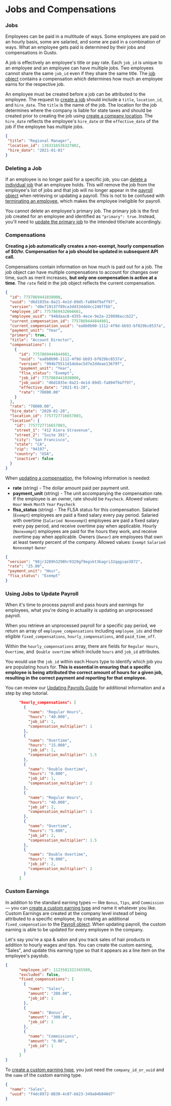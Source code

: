 # Jobs and Compensations

### Jobs

Employees can be paid in a multitude of ways. Some employees are paid on an hourly basis, some are salaried, and some are paid in a combination of ways. What an employee gets paid is determined by their jobs and compensations in Gusto.

A job is effectively an employee's title or pay rate. Each `job_id` is unique to an employee and an employee can have multiple jobs. Two employees cannot share the same `job_id` even if they share the same title. The [job object](https://docs.gusto.com/docs/api/c2NoOjUyNjYzOTY-job) contains a compensation which determines how much an employee earns for the respective job.

An employee must be created before a job can be attributed to the employee. The request to [create a job](https://docs.gusto.com/docs/api/b3A6MzExMzczNDY-create-a-job) should include a `title`, `location_id`, and `hire_date`. The `title` is the name of the job. The location for the job determines where the company is liable for state taxes and should be created prior to creating the job using [create a company location](https://docs.gusto.com/docs/api/b3A6MTQ3MTExMTY-create-a-company-location). The `hire_date` reflects the employee's `hire_date` or the `effective_date` of the job if the employee has multiple jobs. 

````json
{
 "title": "Regional Manager",
 "location_id": 1363316536327002,
 "hire_date": "2021-01-01"
}
````

### Deleting a Job

If an employee is no longer paid for a specific job, you can [delete a individual job](https://docs.gusto.com/docs/api/b3A6MzExMzczNDQ-delete-an-individual-job) that an employee holds. This will remove the job from the employee's list of jobs and that job will no longer appear in the [payroll object](https://docs.gusto.com/docs/api/c2NoOjY2NjU5NTY-payroll) when retrieving or updating a payroll. This is not to be confused with [terminating an employee](https://docs.gusto.com/docs/api/b3A6MzA5Nzc3NzM-create-an-employee-termination), which makes the employee ineligible for payroll.

You cannot delete an employee's primary job. The primary job is the first job created for an employee and identified as `"primary": true`. Instead, you'll need to [update the primary job](https://docs.gusto.com/docs/api/b3A6MzExMzczNDM-update-a-job) to the intended title/rate accordingly.

### Compensations

**Creating a job automatically creates a non-exempt, hourly compensation of $0/hr. Compensation for a job should be updated in subsequent API call.**

Compensations contain information on how much is paid out for a job. The job object can have multiple compensations to account for changes over time, such as merit increases, **but only one compensation is active at a time**. The `rate` field in the job object reflects the current compensation.

```json
{
  "id": 7757869441038000,
  "uuid": "d6d1035e-8a21-4e1d-89d5-fa894f9aff97",
  "version": "d0e719137f89ca3dd334dd4cc248ffbb",
  "employee_id": 7757869432666661,
  "employee_uuid": "948daac8-4355-4ece-9e2a-229898accb22",
  "current_compensation_id": 7757869444844981,
  "current_compensation_uuid": "ea8b0b90-1112-4f9d-bb93-bf029bc8537a",
  "payment_unit": "Year",
  "primary": true,
  "title": "Account Director",
  "compensations": [
    {
      "id": 7757869444844981,
      "uuid": "ea8b0b90-1112-4f9d-bb93-bf029bc8537a",
      "version": "994b75511d1debac5d7e2ddeae13679f",
      "payment_unit": "Year",
      "flsa_status": "Exempt",
      "job_id": 7757869441038000,
      "job_uuid": "d6d1035e-8a21-4e1d-89d5-fa894f9aff97",
      "effective_date": "2021-01-20",
      "rate": "78000.00"
    }
  ],
  "rate": "78000.00",
  "hire_date": "2020-01-20",
  "location_id": 7757727716657803,
  "location": {
    "id": 7757727716657803,
    "street_1": "412 Kiera Stravenue",
    "street_2": "Suite 391",
    "city": "San Francisco",
    "state": "CA",
    "zip": "94107",
    "country": "USA",
    "inactive": false
  }
}
```

When [updating a compensation](https://docs.gusto.com/docs/api/b3A6MzExMzczNjA-update-a-compensation), the following information is needed:
- **rate** (string) - The dollar amount paid per payment unit.
- **payment_unit** (string) - The unit accompanying the compensation rate. If the employee is an owner, rate should be `Paycheck`. Allowed values: `Hour` `Week` `Month` `Year` `Paycheck`
- **flsa_status** (string) - The FLSA status for this compensation. Salaried (`Exempt`) employees are paid a fixed salary every pay period. Salaried with overtime (`Salaried Nonexempt`) employees are paid a fixed salary every pay period, and receive overtime pay when applicable. Hourly (`Nonexempt`) employees are paid for the hours they work, and receive overtime pay when applicable. Owners (`Owner`) are employees that own at least twenty percent of the company. Allowed values: `Exempt` `Salaried` `Nonexempt` `Owner`

````json
{
 "version": "98jr3289h3298hr9329gf9egskt3kagri32qqgiqe3872",
 "rate": "25.00",
 "payment_unit": "Hour",
 "flsa_status": "Exempt"
}
````

### Using Jobs to Update Payroll

When it's time to process payroll and pass hours and earnings for employees, what you're doing in actuality is updating an unprocessed payroll.

When you retrieve an unprocessed payroll for a specific pay period, we return an array of `employee_compensations` including `employee_ids` and their eligible `fixed_compensations`, `hourly_compensations`, and `paid_time_off`. 

Within the `hourly_compensations` array, there are fields for `Regular Hours`, `Overtime`, and` Double overtime` which include `hours` and `job_id` attributes.

You would use the `job_id` within each Hours type to identify which job you are populating hours for. **This is essential in ensuring that a specific employee is being attributed the correct amount of hours for a given job, resulting in the correct payment and reporting for that employee.**

You can review our [Updating Payrolls Guide](https://docs.gusto.com/docs/api/ZG9jOjUyNzMzNjU-updating-payrolls) for additional information and a step by step tutorial.

```json
      "hourly_compensations": [
        {
          "name": "Regular Hours",
          "hours": "40.000",
          "job_id": 1,
          "compensation_multiplier": 1
        },
        {
          "name": "Overtime",
          "hours": "15.000",
          "job_id": 1,
          "compensation_multiplier": 1.5
        },
        {
          "name": "Double Overtime",
          "hours": "0.000",
          "job_id": 1,
          "compensation_multiplier": 2
        },
        {
          "name": "Regular Hours",
          "hours": "40.000",
          "job_id": 2,
          "compensation_multiplier": 1
        },
        {
          "name": "Overtime",
          "hours": "5.000",
          "job_id": 2,
          "compensation_multiplier": 1.5
        },
        {
          "name": "Double Overtime",
          "hours": "0.000",
          "job_id": 2,
          "compensation_multiplier": 2
        }
      ]
```

### Custom Earnings


In addition to the standard earning types — like `Bonus`, `Tips`, and `Commission` — you can [create a custom earning type](https://docs.gusto.com/docs/api/b3A6MzExMzczOTE-create-a-custom-earning-type) and name it whatever you like. Custom Earnings are created at the company level instead of being attributed to a specific employee, by creating an additional `fixed_compensation` to the [Payroll object](https://docs.gusto.com/docs/api/c2NoOjY2NjU5NTY-payroll). When updating payroll, the custom earning is able to be updated for every employee in the company.

Let's say you're a spa & salon and you track sales of hair products in addition to hourly wages and tips. You can create the custom earning, "Sales", and update this earning type so that it appears as a line item on the employee's paystub.

```json
{
      "employee_id": 1123581321345589,
      "excluded": false,
      "fixed_compensations": [
        {
          "name": "Sales",
          "amount": "200.00",
          "job_id": 1
        },
        {
          "name": "Bonus",
          "amount": "300.00",
          "job_id": 1
        },
        {
          "name": "Commissions",
          "amount": "0.00",
          "job_id": 1
        }
      ]
}
```
To [create a custom earning type](https://docs.gusto.com/docs/api/b3A6MzExMzczOTE-create-a-custom-earning-type), you just need the `company_id_or_uuid` and the `name` of the custom earning type.

```json
{
  "name": "Sales",
  "uuid": "f4dc8972-8830-4c07-b623-349a04b040d7"
}
```
